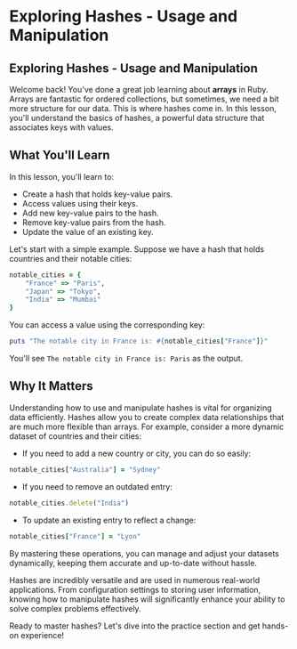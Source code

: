 # Exploring Hashes - Usage and Manipulation

## Exploring Hashes - Usage and Manipulation
Welcome back! You've done a great job learning about **arrays** in Ruby. Arrays are fantastic for ordered collections, but sometimes, we need a bit more structure for our data. This is where hashes come in. In this lesson, you'll understand the basics of hashes, a powerful data structure that associates keys with values.

## What You'll Learn
In this lesson, you'll learn to:

- Create a hash that holds key-value pairs.
- Access values using their keys.
- Add new key-value pairs to the hash.
- Remove key-value pairs from the hash.
- Update the value of an existing key.

Let's start with a simple example. Suppose we have a hash that holds countries and their notable cities:

```Ruby
notable_cities = {
    "France" => "Paris",
    "Japan" => "Tokyo",
    "India" => "Mumbai"
}
```

You can access a value using the corresponding key:

```Ruby
puts "The notable city in France is: #{notable_cities["France"]}"
```

You'll see `The notable city in France is: Paris` as the output.

## Why It Matters
Understanding how to use and manipulate hashes is vital for organizing data efficiently. Hashes allow you to create complex data relationships that are much more flexible than arrays. For example, consider a more dynamic dataset of countries and their cities:

- If you need to add a new country or city, you can do so easily:

```Ruby
notable_cities["Australia"] = "Sydney"
```

- If you need to remove an outdated entry:

```Ruby
notable_cities.delete("India")
```

- To update an existing entry to reflect a change:

```Ruby
notable_cities["France"] = "Lyon"
```

By mastering these operations, you can manage and adjust your datasets dynamically, keeping them accurate and up-to-date without hassle.

Hashes are incredibly versatile and are used in numerous real-world applications. From configuration settings to storing user information, knowing how to manipulate hashes will significantly enhance your ability to solve complex problems effectively.

Ready to master hashes? Let's dive into the practice section and get hands-on experience!